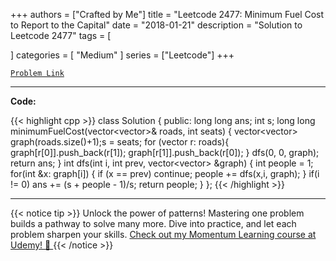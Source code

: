 
+++
authors = ["Crafted by Me"]
title = "Leetcode 2477: Minimum Fuel Cost to Report to the Capital"
date = "2018-01-21"
description = "Solution to Leetcode 2477"
tags = [
    
]
categories = [
    "Medium"
]
series = ["Leetcode"]
+++



[`Problem Link`](https://leetcode.com/problems/minimum-fuel-cost-to-report-to-the-capital/description/)

---

**Code:**

{{< highlight cpp >}}
class Solution {
public:
    long long ans;
    int s;
    long long minimumFuelCost(vector<vector<int>>& roads, int seats) {
        vector<vector<int>> graph(roads.size()+1);s = seats;
        for (vector<int> r: roads){
            graph[r[0]].push_back(r[1]);
                      graph[r[1]].push_back(r[0]);
        }
        dfs(0, 0, graph);
        return ans;
    }
    int dfs(int i, int prev, vector<vector<int>> &graph) {
        int people = 1;
        for(int &x: graph[i]) {
            if (x == prev) continue;
            people += dfs(x,i, graph);
        }
        if(i != 0) ans += (s + people - 1)/s;
        return people;
     }
};
{{< /highlight >}}


---


{{< notice tip >}}
Unlock the power of patterns! Mastering one problem builds a pathway to solve many more. Dive into practice, and let each problem sharpen your skills. [Check out my Momentum Learning course at Udemy! 🚀 ](https://www.udemy.com/course/algorithms-and-data-structures-in-cpp/)
{{< /notice >}}

